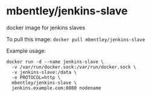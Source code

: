 mbentley/jenkins-slave
======================

docker image for jenkins slaves

To pull this image:
`docker pull mbentley/jenkins-slave`

Example usage:

```
docker run -d --name jenkins-slave \
  -v /var/run/docker.sock:/var/run/docker.sock \
  -v jenkins-slave:/data \
  -e PROTOCOL=http \
  mbentley/jenkins-slave \
  jenkins.example.com:8080 nodename
```
